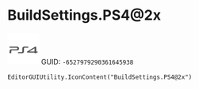 # BuildSettings.PS4@2x
![](/img/BuildSettings.PS4@2x.png)
GUID: `-6527979290361645938`
```
EditorGUIUtility.IconContent("BuildSettings.PS4@2x")
```
